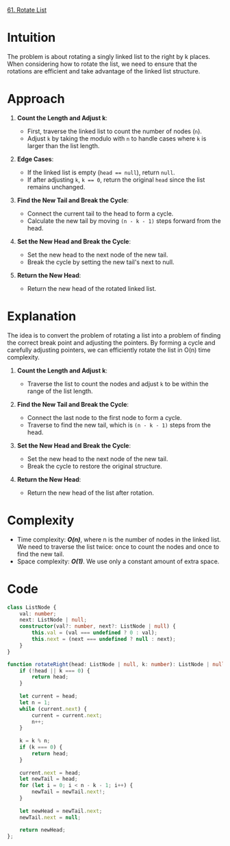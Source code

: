 [61. Rotate List](https://leetcode.com/problems/rotate-list/)

# Intuition
The problem is about rotating a singly linked list to the right by k places. When considering how to rotate the list, we need to ensure that the rotations are efficient and take advantage of the linked list structure.

# Approach
1. **Count the Length and Adjust k**:
   - First, traverse the linked list to count the number of nodes (`n`).
   - Adjust `k` by taking the modulo with `n` to handle cases where `k` is larger than the list length.

2. **Edge Cases**:
   - If the linked list is empty (`head == null`), return `null`.
   - If after adjusting `k`, `k == 0`, return the original `head` since the list remains unchanged.

3. **Find the New Tail and Break the Cycle**:
   - Connect the current tail to the head to form a cycle.
   - Calculate the new tail by moving `(n - k - 1)` steps forward from the head.

4. **Set the New Head and Break the Cycle**:
   - Set the new head to the next node of the new tail.
   - Break the cycle by setting the new tail's next to null.

5. **Return the New Head**:
   - Return the new head of the rotated linked list.

# Explanation
The idea is to convert the problem of rotating a list into a problem of finding the correct break point and adjusting the pointers. By forming a cycle and carefully adjusting pointers, we can efficiently rotate the list in O(n) time complexity.

1. **Count the Length and Adjust k**:
   - Traverse the list to count the nodes and adjust `k` to be within the range of the list length.

2. **Find the New Tail and Break the Cycle**:
   - Connect the last node to the first node to form a cycle.
   - Traverse to find the new tail, which is `(n - k - 1)` steps from the head.

3. **Set the New Head and Break the Cycle**:
   - Set the new head to the next node of the new tail.
   - Break the cycle to restore the original structure.

4. **Return the New Head**:
   - Return the new head of the list after rotation.

# Complexity
- Time complexity: ***O(n)***, where n is the number of nodes in the linked list. We need to traverse the list twice: once to count the nodes and once to find the new tail.
- Space complexity: ***O(1)***. We use only a constant amount of extra space.

# Code
```TypeScript
class ListNode {
    val: number;
    next: ListNode | null;
    constructor(val?: number, next?: ListNode | null) {
        this.val = (val === undefined ? 0 : val);
        this.next = (next === undefined ? null : next);
    }
}

function rotateRight(head: ListNode | null, k: number): ListNode | null {
    if (!head || k === 0) {
        return head;
    }
    
    let current = head;
    let n = 1;
    while (current.next) {
        current = current.next;
        n++;
    }
    
    k = k % n;
    if (k === 0) {
        return head;
    }
    
    current.next = head;
    let newTail = head;
    for (let i = 0; i < n - k - 1; i++) {
        newTail = newTail.next!;
    }
    
    let newHead = newTail.next;
    newTail.next = null;
    
    return newHead;
};

```